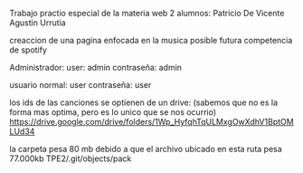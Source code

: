 Trabajo practio especial de la materia web 2
alumnos: 
        Patricio De Vicente
        Agustin Urrutia 

creaccion de una pagina enfocada en la musica posible futura competencia de spotify

Administrador: 
user: admin
contraseña: admin

usuario normal: user
contraseña: user

los ids de las canciones se optienen de un drive:
(sabemos que no es la forma mas optima, pero es lo unico que se nos ocurrio)
https://drive.google.com/drive/folders/1Wp_HyfqhTqULMxgOwXdhV1BptOMLUd34

la carpeta pesa 80 mb debido a que el archivo ubicado en esta ruta pesa 77.000kb
TPE2/.git/objects/pack